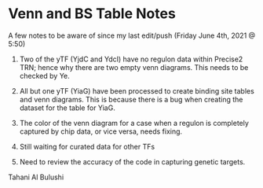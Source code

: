 # Venn and BS Table Notes 
A few notes to be aware of since my last edit/push (Friday June 4th, 2021 @ 5:50)
1.	Two of the yTF (YjdC and YdcI) have no regulon data within Precise2 TRN; hence why there are two empty venn diagrams.
      This needs to be checked by Ye.
2.  All but one yTF (YiaG) have been processed to create binding site tables and venn diagrams. This is because there 
    is a bug when creating the dataset for the table for YiaG.
    
3.  The color of the venn diagram for a case when a regulon is completely captured by chip data, or vice versa, 
    needs fixing.
    
4.  Still waiting for curated data for other TFs 
5.  Need to review the accuracy of the code in capturing genetic targets. 

Tahani Al Bulushi 


